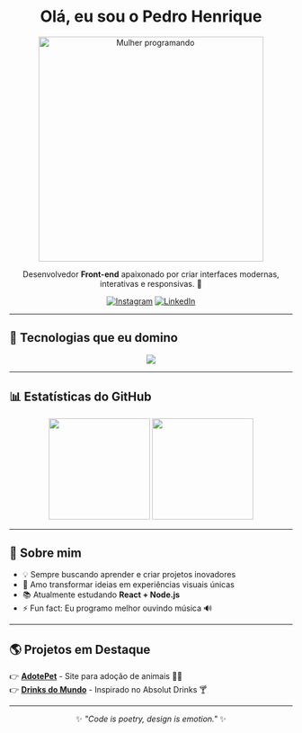 <h1 align="center"> Olá, eu sou o Pedro Henrique </h1>

<div align="center">
  <img src="https://media.giphy.com/media/L8K62iTDkzGX6/giphy.gif" width="400" alt="Mulher programando" />
</div>

<p align="center">
  Desenvolvedor <b>Front-end</b> apaixonado por criar interfaces modernas, interativas e responsivas. 🚀  
</p>

<div align="center">
  
  [![Instagram](https://img.shields.io/badge/-Instagram-E4405F?style=for-the-badge&logo=instagram&logoColor=white)](https://www.instagram.com/6xphzin/)
  [![LinkedIn](https://img.shields.io/badge/-LinkedIn-0077B5?style=for-the-badge&logo=linkedin&logoColor=white)](https://www.linkedin.com/in/pedro-henrique-6101a034a/)
  
</div>

---

## 🚀 Tecnologias que eu domino

<div align="center">
  <img src="https://skillicons.dev/icons?i=html,css,js,bootstrap,react,php,git,github,linux,vscode" />
</div>

---

## 📊 Estatísticas do GitHub  

<div align="center">
  <img height="180em" src="https://github-readme-stats.vercel.app/api?username=Pedro1325&show_icons=true&theme=radical&hide_border=true&count_private=true" />
  <img height="180em" src="https://github-readme-stats.vercel.app/api/top-langs/?username=Pedro1325&layout=compact&langs_count=8&theme=radical&hide_border=true"/>
</div>

---

## 🎯 Sobre mim

- 💡 Sempre buscando aprender e criar projetos inovadores  
- 🎨 Amo transformar ideias em experiências visuais únicas  
- 📚 Atualmente estudando **React + Node.js**  
- ⚡ Fun fact: Eu programo melhor ouvindo música 🔊  

---

## 🌎 Projetos em Destaque

👉 [**AdotePet**](https://github.com/Pedro1325/Petloves) - Site para adoção de animais 🐶🐱  
👉 [**Drinks do Mundo**](https://github.com/Pedro1325/Drinks-do-Mundo) - Inspirado no Absolut Drinks 🍸  

---

<div align="center">
  
  ✨ _"Code is poetry, design is emotion."_ ✨
  
</div>
